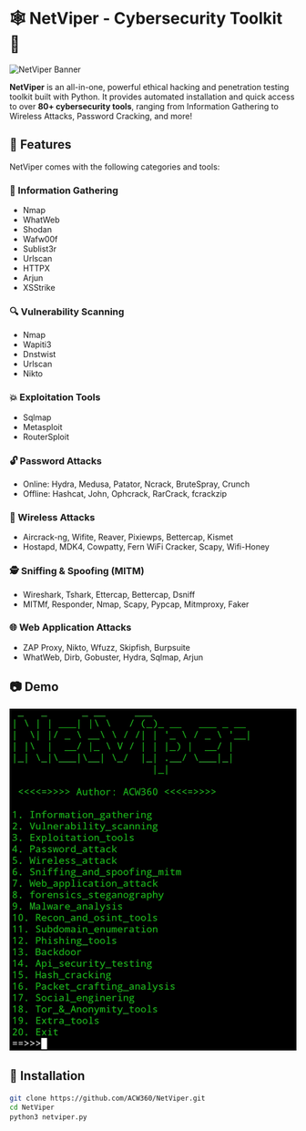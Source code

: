 # 🕸️ NetViper - Cybersecurity Toolkit 🐍

![NetViper Banner](https://img.shields.io/badge/NetViper-CyberSecurity-blue?style=for-the-badge&logo=python)

**NetViper** is an all-in-one, powerful ethical hacking and penetration testing toolkit built with Python. It provides automated installation and quick access to over **80+ cybersecurity tools**, ranging from Information Gathering to Wireless Attacks, Password Cracking, and more!


## 🚀 Features

NetViper comes with the following categories and tools:

### 🧠 Information Gathering
- Nmap
- WhatWeb
- Shodan
- Wafw00f
- Sublist3r
- Urlscan
- HTTPX
- Arjun
- XSStrike

### 🔍 Vulnerability Scanning
- Nmap
- Wapiti3
- Dnstwist
- Urlscan
- Nikto

### 💥 Exploitation Tools
- Sqlmap
- Metasploit
- RouterSploit

### 🔓 Password Attacks
- Online: Hydra, Medusa, Patator, Ncrack, BruteSpray, Crunch
- Offline: Hashcat, John, Ophcrack, RarCrack, fcrackzip

### 📡 Wireless Attacks
- Aircrack-ng, Wifite, Reaver, Pixiewps, Bettercap, Kismet
- Hostapd, MDK4, Cowpatty, Fern WiFi Cracker, Scapy, Wifi-Honey

### 🕵️ Sniffing & Spoofing (MITM)
- Wireshark, Tshark, Ettercap, Bettercap, Dsniff
- MITMf, Responder, Nmap, Scapy, Pypcap, Mitmproxy, Faker

### 🌐 Web Application Attacks
- ZAP Proxy, Nikto, Wfuzz, Skipfish, Burpsuite
- WhatWeb, Dirb, Gobuster, Hydra, Sqlmap, Arjun

## 📷 Demo
![NetViper Screenshot](netviper_main_menu.png)

## 🔧 Installation

```bash
git clone https://github.com/ACW360/NetViper.git
cd NetViper
python3 netviper.py
